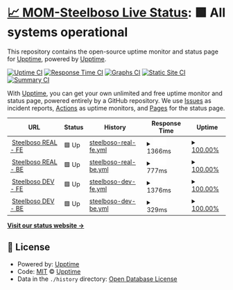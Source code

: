 # [📈 MOM-Steelboso Live Status](https://demo.upptime.js.org): <!--live status--> **🟩 All systems operational**

This repository contains the open-source uptime monitor and status page for [Upptime](https://upptime.js.org), powered by [Upptime](https://github.com/upptime/upptime).

[![Uptime CI](https://github.com/upptime/upptime/workflows/Uptime%20CI/badge.svg)](https://github.com/upptime/upptime/actions?query=workflow%3A%22Uptime+CI%22)
[![Response Time CI](https://github.com/upptime/upptime/workflows/Response%20Time%20CI/badge.svg)](https://github.com/upptime/upptime/actions?query=workflow%3A%22Response+Time+CI%22)
[![Graphs CI](https://github.com/upptime/upptime/workflows/Graphs%20CI/badge.svg)](https://github.com/upptime/upptime/actions?query=workflow%3A%22Graphs+CI%22)
[![Static Site CI](https://github.com/upptime/upptime/workflows/Static%20Site%20CI/badge.svg)](https://github.com/upptime/upptime/actions?query=workflow%3A%22Static+Site+CI%22)
[![Summary CI](https://github.com/upptime/upptime/workflows/Summary%20CI/badge.svg)](https://github.com/upptime/upptime/actions?query=workflow%3A%22Summary+CI%22)

With [Upptime](https://upptime.js.org), you can get your own unlimited and free uptime monitor and status page, powered entirely by a GitHub repository. We use [Issues](https://github.com/upptime/upptime/issues) as incident reports, [Actions](https://github.com/upptime/upptime/actions) as uptime monitors, and [Pages](https://demo.upptime.js.org) for the status page.

<!--start: status pages-->
<!-- This summary is generated by Upptime (https://github.com/upptime/upptime) -->
<!-- Do not edit this manually, your changes will be overwritten -->
<!-- prettier-ignore -->
| URL | Status | History | Response Time | Uptime |
| --- | ------ | ------- | ------------- | ------ |
| <img alt="" src="https://favicons.githubusercontent.com/steelboso.com" height="13"> [Steelboso REAL - FE](https://steelboso.com) | 🟩 Up | [steelboso-real-fe.yml](https://github.com/MarketOfMaterial/mom-steelboso-monitor/commits/HEAD/history/steelboso-real-fe.yml) | <details><summary><img alt="Response time graph" src="./graphs/steelboso-real-fe/response-time-week.png" height="20"> 1366ms</summary><br><a href="https://demo.upptime.js.org/history/steelboso-real-fe"><img alt="Response time 1353" src="https://img.shields.io/endpoint?url=https%3A%2F%2Fraw.githubusercontent.com%2FMarketOfMaterial%2Fmom-steelboso-monitor%2FHEAD%2Fapi%2Fsteelboso-real-fe%2Fresponse-time.json"></a><br><a href="https://demo.upptime.js.org/history/steelboso-real-fe"><img alt="24-hour response time 1147" src="https://img.shields.io/endpoint?url=https%3A%2F%2Fraw.githubusercontent.com%2FMarketOfMaterial%2Fmom-steelboso-monitor%2FHEAD%2Fapi%2Fsteelboso-real-fe%2Fresponse-time-day.json"></a><br><a href="https://demo.upptime.js.org/history/steelboso-real-fe"><img alt="7-day response time 1366" src="https://img.shields.io/endpoint?url=https%3A%2F%2Fraw.githubusercontent.com%2FMarketOfMaterial%2Fmom-steelboso-monitor%2FHEAD%2Fapi%2Fsteelboso-real-fe%2Fresponse-time-week.json"></a><br><a href="https://demo.upptime.js.org/history/steelboso-real-fe"><img alt="30-day response time 1314" src="https://img.shields.io/endpoint?url=https%3A%2F%2Fraw.githubusercontent.com%2FMarketOfMaterial%2Fmom-steelboso-monitor%2FHEAD%2Fapi%2Fsteelboso-real-fe%2Fresponse-time-month.json"></a><br><a href="https://demo.upptime.js.org/history/steelboso-real-fe"><img alt="1-year response time 1353" src="https://img.shields.io/endpoint?url=https%3A%2F%2Fraw.githubusercontent.com%2FMarketOfMaterial%2Fmom-steelboso-monitor%2FHEAD%2Fapi%2Fsteelboso-real-fe%2Fresponse-time-year.json"></a></details> | <details><summary><a href="https://demo.upptime.js.org/history/steelboso-real-fe">100.00%</a></summary><a href="https://demo.upptime.js.org/history/steelboso-real-fe"><img alt="All-time uptime 100.00%" src="https://img.shields.io/endpoint?url=https%3A%2F%2Fraw.githubusercontent.com%2FMarketOfMaterial%2Fmom-steelboso-monitor%2FHEAD%2Fapi%2Fsteelboso-real-fe%2Fuptime.json"></a><br><a href="https://demo.upptime.js.org/history/steelboso-real-fe"><img alt="24-hour uptime 100.00%" src="https://img.shields.io/endpoint?url=https%3A%2F%2Fraw.githubusercontent.com%2FMarketOfMaterial%2Fmom-steelboso-monitor%2FHEAD%2Fapi%2Fsteelboso-real-fe%2Fuptime-day.json"></a><br><a href="https://demo.upptime.js.org/history/steelboso-real-fe"><img alt="7-day uptime 100.00%" src="https://img.shields.io/endpoint?url=https%3A%2F%2Fraw.githubusercontent.com%2FMarketOfMaterial%2Fmom-steelboso-monitor%2FHEAD%2Fapi%2Fsteelboso-real-fe%2Fuptime-week.json"></a><br><a href="https://demo.upptime.js.org/history/steelboso-real-fe"><img alt="30-day uptime 100.00%" src="https://img.shields.io/endpoint?url=https%3A%2F%2Fraw.githubusercontent.com%2FMarketOfMaterial%2Fmom-steelboso-monitor%2FHEAD%2Fapi%2Fsteelboso-real-fe%2Fuptime-month.json"></a><br><a href="https://demo.upptime.js.org/history/steelboso-real-fe"><img alt="1-year uptime 100.00%" src="https://img.shields.io/endpoint?url=https%3A%2F%2Fraw.githubusercontent.com%2FMarketOfMaterial%2Fmom-steelboso-monitor%2FHEAD%2Fapi%2Fsteelboso-real-fe%2Fuptime-year.json"></a></details>
| <img alt="" src="https://favicons.githubusercontent.com/api.steelboso.com" height="13"> [Steelboso REAL - BE](https://api.steelboso.com/api/status/) | 🟩 Up | [steelboso-real-be.yml](https://github.com/MarketOfMaterial/mom-steelboso-monitor/commits/HEAD/history/steelboso-real-be.yml) | <details><summary><img alt="Response time graph" src="./graphs/steelboso-real-be/response-time-week.png" height="20"> 777ms</summary><br><a href="https://demo.upptime.js.org/history/steelboso-real-be"><img alt="Response time 774" src="https://img.shields.io/endpoint?url=https%3A%2F%2Fraw.githubusercontent.com%2FMarketOfMaterial%2Fmom-steelboso-monitor%2FHEAD%2Fapi%2Fsteelboso-real-be%2Fresponse-time.json"></a><br><a href="https://demo.upptime.js.org/history/steelboso-real-be"><img alt="24-hour response time 639" src="https://img.shields.io/endpoint?url=https%3A%2F%2Fraw.githubusercontent.com%2FMarketOfMaterial%2Fmom-steelboso-monitor%2FHEAD%2Fapi%2Fsteelboso-real-be%2Fresponse-time-day.json"></a><br><a href="https://demo.upptime.js.org/history/steelboso-real-be"><img alt="7-day response time 777" src="https://img.shields.io/endpoint?url=https%3A%2F%2Fraw.githubusercontent.com%2FMarketOfMaterial%2Fmom-steelboso-monitor%2FHEAD%2Fapi%2Fsteelboso-real-be%2Fresponse-time-week.json"></a><br><a href="https://demo.upptime.js.org/history/steelboso-real-be"><img alt="30-day response time 754" src="https://img.shields.io/endpoint?url=https%3A%2F%2Fraw.githubusercontent.com%2FMarketOfMaterial%2Fmom-steelboso-monitor%2FHEAD%2Fapi%2Fsteelboso-real-be%2Fresponse-time-month.json"></a><br><a href="https://demo.upptime.js.org/history/steelboso-real-be"><img alt="1-year response time 774" src="https://img.shields.io/endpoint?url=https%3A%2F%2Fraw.githubusercontent.com%2FMarketOfMaterial%2Fmom-steelboso-monitor%2FHEAD%2Fapi%2Fsteelboso-real-be%2Fresponse-time-year.json"></a></details> | <details><summary><a href="https://demo.upptime.js.org/history/steelboso-real-be">100.00%</a></summary><a href="https://demo.upptime.js.org/history/steelboso-real-be"><img alt="All-time uptime 99.85%" src="https://img.shields.io/endpoint?url=https%3A%2F%2Fraw.githubusercontent.com%2FMarketOfMaterial%2Fmom-steelboso-monitor%2FHEAD%2Fapi%2Fsteelboso-real-be%2Fuptime.json"></a><br><a href="https://demo.upptime.js.org/history/steelboso-real-be"><img alt="24-hour uptime 100.00%" src="https://img.shields.io/endpoint?url=https%3A%2F%2Fraw.githubusercontent.com%2FMarketOfMaterial%2Fmom-steelboso-monitor%2FHEAD%2Fapi%2Fsteelboso-real-be%2Fuptime-day.json"></a><br><a href="https://demo.upptime.js.org/history/steelboso-real-be"><img alt="7-day uptime 100.00%" src="https://img.shields.io/endpoint?url=https%3A%2F%2Fraw.githubusercontent.com%2FMarketOfMaterial%2Fmom-steelboso-monitor%2FHEAD%2Fapi%2Fsteelboso-real-be%2Fuptime-week.json"></a><br><a href="https://demo.upptime.js.org/history/steelboso-real-be"><img alt="30-day uptime 100.00%" src="https://img.shields.io/endpoint?url=https%3A%2F%2Fraw.githubusercontent.com%2FMarketOfMaterial%2Fmom-steelboso-monitor%2FHEAD%2Fapi%2Fsteelboso-real-be%2Fuptime-month.json"></a><br><a href="https://demo.upptime.js.org/history/steelboso-real-be"><img alt="1-year uptime 99.85%" src="https://img.shields.io/endpoint?url=https%3A%2F%2Fraw.githubusercontent.com%2FMarketOfMaterial%2Fmom-steelboso-monitor%2FHEAD%2Fapi%2Fsteelboso-real-be%2Fuptime-year.json"></a></details>
| <img alt="" src="https://favicons.githubusercontent.com/dev.steelboso.com" height="13"> [Steelboso DEV - FE](https://dev.steelboso.com) | 🟩 Up | [steelboso-dev-fe.yml](https://github.com/MarketOfMaterial/mom-steelboso-monitor/commits/HEAD/history/steelboso-dev-fe.yml) | <details><summary><img alt="Response time graph" src="./graphs/steelboso-dev-fe/response-time-week.png" height="20"> 1376ms</summary><br><a href="https://demo.upptime.js.org/history/steelboso-dev-fe"><img alt="Response time 1343" src="https://img.shields.io/endpoint?url=https%3A%2F%2Fraw.githubusercontent.com%2FMarketOfMaterial%2Fmom-steelboso-monitor%2FHEAD%2Fapi%2Fsteelboso-dev-fe%2Fresponse-time.json"></a><br><a href="https://demo.upptime.js.org/history/steelboso-dev-fe"><img alt="24-hour response time 1150" src="https://img.shields.io/endpoint?url=https%3A%2F%2Fraw.githubusercontent.com%2FMarketOfMaterial%2Fmom-steelboso-monitor%2FHEAD%2Fapi%2Fsteelboso-dev-fe%2Fresponse-time-day.json"></a><br><a href="https://demo.upptime.js.org/history/steelboso-dev-fe"><img alt="7-day response time 1376" src="https://img.shields.io/endpoint?url=https%3A%2F%2Fraw.githubusercontent.com%2FMarketOfMaterial%2Fmom-steelboso-monitor%2FHEAD%2Fapi%2Fsteelboso-dev-fe%2Fresponse-time-week.json"></a><br><a href="https://demo.upptime.js.org/history/steelboso-dev-fe"><img alt="30-day response time 1304" src="https://img.shields.io/endpoint?url=https%3A%2F%2Fraw.githubusercontent.com%2FMarketOfMaterial%2Fmom-steelboso-monitor%2FHEAD%2Fapi%2Fsteelboso-dev-fe%2Fresponse-time-month.json"></a><br><a href="https://demo.upptime.js.org/history/steelboso-dev-fe"><img alt="1-year response time 1343" src="https://img.shields.io/endpoint?url=https%3A%2F%2Fraw.githubusercontent.com%2FMarketOfMaterial%2Fmom-steelboso-monitor%2FHEAD%2Fapi%2Fsteelboso-dev-fe%2Fresponse-time-year.json"></a></details> | <details><summary><a href="https://demo.upptime.js.org/history/steelboso-dev-fe">100.00%</a></summary><a href="https://demo.upptime.js.org/history/steelboso-dev-fe"><img alt="All-time uptime 99.91%" src="https://img.shields.io/endpoint?url=https%3A%2F%2Fraw.githubusercontent.com%2FMarketOfMaterial%2Fmom-steelboso-monitor%2FHEAD%2Fapi%2Fsteelboso-dev-fe%2Fuptime.json"></a><br><a href="https://demo.upptime.js.org/history/steelboso-dev-fe"><img alt="24-hour uptime 100.00%" src="https://img.shields.io/endpoint?url=https%3A%2F%2Fraw.githubusercontent.com%2FMarketOfMaterial%2Fmom-steelboso-monitor%2FHEAD%2Fapi%2Fsteelboso-dev-fe%2Fuptime-day.json"></a><br><a href="https://demo.upptime.js.org/history/steelboso-dev-fe"><img alt="7-day uptime 100.00%" src="https://img.shields.io/endpoint?url=https%3A%2F%2Fraw.githubusercontent.com%2FMarketOfMaterial%2Fmom-steelboso-monitor%2FHEAD%2Fapi%2Fsteelboso-dev-fe%2Fuptime-week.json"></a><br><a href="https://demo.upptime.js.org/history/steelboso-dev-fe"><img alt="30-day uptime 100.00%" src="https://img.shields.io/endpoint?url=https%3A%2F%2Fraw.githubusercontent.com%2FMarketOfMaterial%2Fmom-steelboso-monitor%2FHEAD%2Fapi%2Fsteelboso-dev-fe%2Fuptime-month.json"></a><br><a href="https://demo.upptime.js.org/history/steelboso-dev-fe"><img alt="1-year uptime 99.91%" src="https://img.shields.io/endpoint?url=https%3A%2F%2Fraw.githubusercontent.com%2FMarketOfMaterial%2Fmom-steelboso-monitor%2FHEAD%2Fapi%2Fsteelboso-dev-fe%2Fuptime-year.json"></a></details>
| <img alt="" src="https://favicons.githubusercontent.com/dev.steelboso.com" height="13"> [Steelboso DEV - BE](https://dev.steelboso.com/api/status/) | 🟩 Up | [steelboso-dev-be.yml](https://github.com/MarketOfMaterial/mom-steelboso-monitor/commits/HEAD/history/steelboso-dev-be.yml) | <details><summary><img alt="Response time graph" src="./graphs/steelboso-dev-be/response-time-week.png" height="20"> 329ms</summary><br><a href="https://demo.upptime.js.org/history/steelboso-dev-be"><img alt="Response time 301" src="https://img.shields.io/endpoint?url=https%3A%2F%2Fraw.githubusercontent.com%2FMarketOfMaterial%2Fmom-steelboso-monitor%2FHEAD%2Fapi%2Fsteelboso-dev-be%2Fresponse-time.json"></a><br><a href="https://demo.upptime.js.org/history/steelboso-dev-be"><img alt="24-hour response time 292" src="https://img.shields.io/endpoint?url=https%3A%2F%2Fraw.githubusercontent.com%2FMarketOfMaterial%2Fmom-steelboso-monitor%2FHEAD%2Fapi%2Fsteelboso-dev-be%2Fresponse-time-day.json"></a><br><a href="https://demo.upptime.js.org/history/steelboso-dev-be"><img alt="7-day response time 329" src="https://img.shields.io/endpoint?url=https%3A%2F%2Fraw.githubusercontent.com%2FMarketOfMaterial%2Fmom-steelboso-monitor%2FHEAD%2Fapi%2Fsteelboso-dev-be%2Fresponse-time-week.json"></a><br><a href="https://demo.upptime.js.org/history/steelboso-dev-be"><img alt="30-day response time 304" src="https://img.shields.io/endpoint?url=https%3A%2F%2Fraw.githubusercontent.com%2FMarketOfMaterial%2Fmom-steelboso-monitor%2FHEAD%2Fapi%2Fsteelboso-dev-be%2Fresponse-time-month.json"></a><br><a href="https://demo.upptime.js.org/history/steelboso-dev-be"><img alt="1-year response time 301" src="https://img.shields.io/endpoint?url=https%3A%2F%2Fraw.githubusercontent.com%2FMarketOfMaterial%2Fmom-steelboso-monitor%2FHEAD%2Fapi%2Fsteelboso-dev-be%2Fresponse-time-year.json"></a></details> | <details><summary><a href="https://demo.upptime.js.org/history/steelboso-dev-be">100.00%</a></summary><a href="https://demo.upptime.js.org/history/steelboso-dev-be"><img alt="All-time uptime 99.88%" src="https://img.shields.io/endpoint?url=https%3A%2F%2Fraw.githubusercontent.com%2FMarketOfMaterial%2Fmom-steelboso-monitor%2FHEAD%2Fapi%2Fsteelboso-dev-be%2Fuptime.json"></a><br><a href="https://demo.upptime.js.org/history/steelboso-dev-be"><img alt="24-hour uptime 100.00%" src="https://img.shields.io/endpoint?url=https%3A%2F%2Fraw.githubusercontent.com%2FMarketOfMaterial%2Fmom-steelboso-monitor%2FHEAD%2Fapi%2Fsteelboso-dev-be%2Fuptime-day.json"></a><br><a href="https://demo.upptime.js.org/history/steelboso-dev-be"><img alt="7-day uptime 100.00%" src="https://img.shields.io/endpoint?url=https%3A%2F%2Fraw.githubusercontent.com%2FMarketOfMaterial%2Fmom-steelboso-monitor%2FHEAD%2Fapi%2Fsteelboso-dev-be%2Fuptime-week.json"></a><br><a href="https://demo.upptime.js.org/history/steelboso-dev-be"><img alt="30-day uptime 100.00%" src="https://img.shields.io/endpoint?url=https%3A%2F%2Fraw.githubusercontent.com%2FMarketOfMaterial%2Fmom-steelboso-monitor%2FHEAD%2Fapi%2Fsteelboso-dev-be%2Fuptime-month.json"></a><br><a href="https://demo.upptime.js.org/history/steelboso-dev-be"><img alt="1-year uptime 99.88%" src="https://img.shields.io/endpoint?url=https%3A%2F%2Fraw.githubusercontent.com%2FMarketOfMaterial%2Fmom-steelboso-monitor%2FHEAD%2Fapi%2Fsteelboso-dev-be%2Fuptime-year.json"></a></details>

<!--end: status pages-->

[**Visit our status website →**](https://demo.upptime.js.org)

## 📄 License

- Powered by: [Upptime](https://github.com/upptime/upptime)
- Code: [MIT](./LICENSE) © [Upptime](https://upptime.js.org)
- Data in the `./history` directory: [Open Database License](https://opendatacommons.org/licenses/odbl/1-0/)

